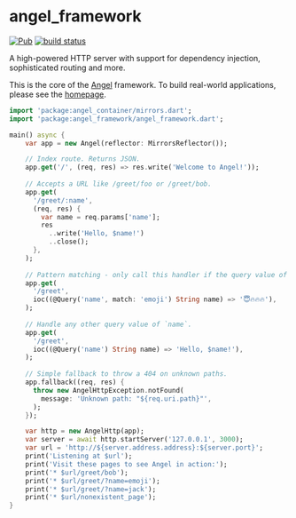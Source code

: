 # angel_framework

[![Pub](https://img.shields.io/pub/v/angel_framework.svg)](https://pub.dartlang.org/packages/angel_framework)
[![build status](https://travis-ci.org/angel-dart/framework.svg)](https://travis-ci.org/angel-dart/framework)

A high-powered HTTP server with support for dependency injection, sophisticated routing and more.

This is the core of the [Angel](https://github.com/angel-dart/angel) framework.
To build real-world applications, please see the [homepage](https://angel-dart.github.io).

```dart
import 'package:angel_container/mirrors.dart';
import 'package:angel_framework/angel_framework.dart';

main() async {
    var app = new Angel(reflector: MirrorsReflector());

    // Index route. Returns JSON.
    app.get('/', (req, res) => res.write('Welcome to Angel!'));
  
    // Accepts a URL like /greet/foo or /greet/bob.
    app.get(
      '/greet/:name',
      (req, res) {
        var name = req.params['name'];
        res
          ..write('Hello, $name!')
          ..close();
      },
    );
    
    // Pattern matching - only call this handler if the query value of `name` equals 'emoji'.
    app.get(
      '/greet',
      ioc((@Query('name', match: 'emoji') String name) => '😇🔥🔥🔥'),
    );
    
    // Handle any other query value of `name`.
    app.get(
      '/greet',
      ioc((@Query('name') String name) => 'Hello, $name!'),
    );
    
    // Simple fallback to throw a 404 on unknown paths.
    app.fallback((req, res) {
      throw new AngelHttpException.notFound(
        message: 'Unknown path: "${req.uri.path}"',
      );
    });

    var http = new AngelHttp(app);
    var server = await http.startServer('127.0.0.1', 3000);
    var url = 'http://${server.address.address}:${server.port}';
    print('Listening at $url');
    print('Visit these pages to see Angel in action:');
    print('* $url/greet/bob');
    print('* $url/greet/?name=emoji');
    print('* $url/greet/?name=jack');
    print('* $url/nonexistent_page');
}
```
